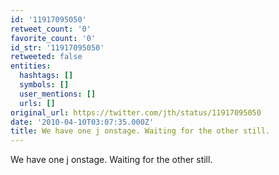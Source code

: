 ```yaml
---
id: '11917095050'
retweet_count: '0'
favorite_count: '0'
id_str: '11917095050'
retweeted: false
entities:
  hashtags: []
  symbols: []
  user_mentions: []
  urls: []
original_url: https://twitter.com/jth/status/11917095050
date: '2010-04-10T03:07:35.000Z'
title: We have one j onstage. Waiting for the other still.
---
```


We have one j onstage. Waiting for the other still.